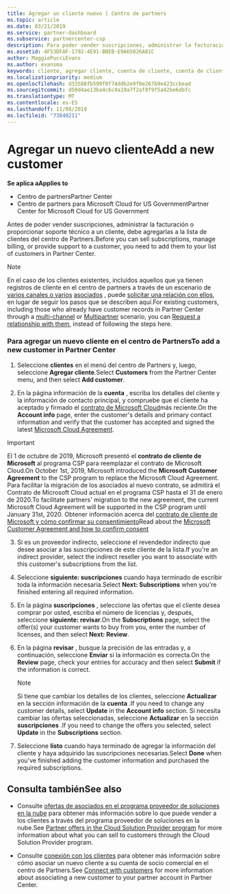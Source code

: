 ```yaml
---
title: Agregar un cliente nuevo | Centro de partners
ms.topic: article
ms.date: 03/21/2019
ms.service: partner-dashboard
ms.subservice: partnercenter-csp
description: Para poder vender suscripciones, administrar la facturación o proporcionar soporte técnico, antes debes crear un registro de clientes en el Centro de partners.
ms.assetid: 4F53DFAF-1792-4E91-BBEB-E9A65026A81C
author: MaggiePucciEvans
ms.author: evansma
keywords: cliente, agregar cliente, cuenta de cliente, cuenta de cliente en el Centro de partners, clientes, agregar clientes, crear cuenta de cliente
ms.localizationpriority: medium
ms.openlocfilehash: d33588fb599f0f74ddb2e9f0e267b9e423ccbead
ms.sourcegitcommit: d50d4ae13ba4c6c4a19a7f2af8f9f5a42be6dbfc
ms.translationtype: MT
ms.contentlocale: es-ES
ms.lasthandoff: 11/08/2019
ms.locfileid: "73840211"
---
```

# <a name="add-a-new-customer"></a><span data-ttu-id="e9d0e-104">Agregar un nuevo cliente</span><span class="sxs-lookup"><span data-stu-id="e9d0e-104">Add a new customer</span></span>

<span data-ttu-id="e9d0e-105">**Se aplica a**</span><span class="sxs-lookup"><span data-stu-id="e9d0e-105">**Applies to**</span></span>

-  <span data-ttu-id="e9d0e-106">Centro de partners</span><span class="sxs-lookup"><span data-stu-id="e9d0e-106">Partner Center</span></span>
-  <span data-ttu-id="e9d0e-107">Centro de partners para Microsoft Cloud for US Government</span><span class="sxs-lookup"><span data-stu-id="e9d0e-107">Partner Center for Microsoft Cloud for US Government</span></span>

<span data-ttu-id="e9d0e-108">Antes de poder vender suscripciones, administrar la facturación o proporcionar soporte técnico a un cliente, debe agregarlas a la lista de clientes del centro de Partners.</span><span class="sxs-lookup"><span data-stu-id="e9d0e-108">Before you can sell subscriptions, manage billing, or provide support to a customer, you need to add them to your list of customers in Partner  Center.</span></span>

>[!NOTE]
><span data-ttu-id="e9d0e-109">En el caso de los clientes existentes, incluidos aquellos que ya tienen registros de cliente en el centro de partners a través de un escenario de [varios canales o varios](multichannel.md) [asociados](multipartner.md) , puede [solicitar una relación con ellos](request-a-relationship-with-a-customer.md), en lugar de seguir los pasos que se describen aquí.</span><span class="sxs-lookup"><span data-stu-id="e9d0e-109">For existing customers, including those who already have customer records in Partner Center through a [multi-channel](multichannel.md) or [Multipartner](multipartner.md) scenario, you can [Request a relationship with them](request-a-relationship-with-a-customer.md), instead of following the steps here.</span></span>

### <a name="to-add-a-new-customer-in-partner-center"></a><span data-ttu-id="e9d0e-110">Para agregar un nuevo cliente en el centro de Partners</span><span class="sxs-lookup"><span data-stu-id="e9d0e-110">To add a new customer in Partner Center</span></span>

1. <span data-ttu-id="e9d0e-111">Seleccione **clientes** en el menú del centro de Partners y, luego, seleccione **Agregar cliente**.</span><span class="sxs-lookup"><span data-stu-id="e9d0e-111">Select **Customers** from the Partner Center menu, and then select **Add customer**.</span></span>

2. <span data-ttu-id="e9d0e-112">En la página información de la **cuenta** , escriba los detalles del cliente y la información de contacto principal, y compruebe que el cliente ha aceptado y firmado el [contrato de Microsoft Cloud](agreements.md)más reciente.</span><span class="sxs-lookup"><span data-stu-id="e9d0e-112">On the **Account info** page, enter the customer's details and primary contact information and verify that the customer has accepted and signed the latest [Microsoft Cloud Agreement](agreements.md).</span></span>

>[!IMPORTANT] 
> <span data-ttu-id="e9d0e-113">El 1 de octubre de 2019, Microsoft presentó el **contrato de cliente de Microsoft** al programa CSP para reemplazar el contrato de Microsoft Cloud.</span><span class="sxs-lookup"><span data-stu-id="e9d0e-113">On October 1st, 2019, Microsoft introduced the **Microsoft Customer Agreement** to the CSP program to replace the Microsoft Cloud Agreement.</span></span> <span data-ttu-id="e9d0e-114">Para facilitar la migración de los asociados al nuevo contrato, se admitirá el Contrato de Microsoft Cloud actual en el programa CSP hasta el 31 de enero de 2020.</span><span class="sxs-lookup"><span data-stu-id="e9d0e-114">To facilitate partners' migration to the new agreement, the current Microsoft Cloud Agreement will be supported in the CSP program until January 31st, 2020.</span></span> <span data-ttu-id="e9d0e-115">Obtener información acerca del [contrato de cliente de Microsoft y cómo confirmar su consentimiento](confirm-customer-consent.md)</span><span class="sxs-lookup"><span data-stu-id="e9d0e-115">Read about the [Microsoft Customer Agreement and how to confirm consent](confirm-customer-consent.md)</span></span>
  
3. <span data-ttu-id="e9d0e-116">Si es un proveedor indirecto, seleccione el revendedor indirecto que desee asociar a las suscripciones de este cliente de la lista.</span><span class="sxs-lookup"><span data-stu-id="e9d0e-116">If you're an indirect provider, select the indirect reseller you want to associate with this customer's subscriptions from the list.</span></span>

4. <span data-ttu-id="e9d0e-117">Seleccione **siguiente: suscripciones** cuando haya terminado de escribir toda la información necesaria.</span><span class="sxs-lookup"><span data-stu-id="e9d0e-117">Select **Next: Subscriptions** when you're finished entering all required information.</span></span>

5. <span data-ttu-id="e9d0e-118">En la página **suscripciones** , seleccione las ofertas que el cliente desea comprar por usted, escriba el número de licencias y, después, seleccione **siguiente: revisar**.</span><span class="sxs-lookup"><span data-stu-id="e9d0e-118">On the **Subscriptions** page, select the offer(s) your customer wants to buy from you, enter the number of licenses, and then select **Next: Review**.</span></span>

6. <span data-ttu-id="e9d0e-119">En la página **revisar** , busque la precisión de las entradas y, a continuación, seleccione **Enviar** si la información es correcta.</span><span class="sxs-lookup"><span data-stu-id="e9d0e-119">On the **Review** page, check your entries for accuracy and then select **Submit** if the information is correct.</span></span>

    >[!NOTE]
    ><span data-ttu-id="e9d0e-120">Si tiene que cambiar los detalles de los clientes, seleccione **Actualizar** en la sección información de la **cuenta** .</span><span class="sxs-lookup"><span data-stu-id="e9d0e-120">If you need to change any customer details, select **Update** in the **Account info** section.</span></span> <span data-ttu-id="e9d0e-121">Si necesita cambiar las ofertas seleccionadas, seleccione **Actualizar** en la sección **suscripciones** .</span><span class="sxs-lookup"><span data-stu-id="e9d0e-121">If you need to change the offers you selected, select **Update** in the **Subscriptions** section.</span></span>

7. <span data-ttu-id="e9d0e-122">Seleccione **listo** cuando haya terminado de agregar la información del cliente y haya adquirido las suscripciones necesarias.</span><span class="sxs-lookup"><span data-stu-id="e9d0e-122">Select **Done** when you've finished adding the customer information and purchased the required subscriptions.</span></span>

## <a name="see-also"></a><span data-ttu-id="e9d0e-123">Consulta también</span><span class="sxs-lookup"><span data-stu-id="e9d0e-123">See also</span></span>

- <span data-ttu-id="e9d0e-124">Consulte [ofertas de asociados en el programa proveedor de soluciones en la nube](csp-offers.md) para obtener más información sobre lo que puede vender a los clientes a través del programa proveedor de soluciones en la nube.</span><span class="sxs-lookup"><span data-stu-id="e9d0e-124">See [Partner offers in the Cloud Solution Provider program](csp-offers.md) for more information about what you can sell to customers through the Cloud Solution Provider program.</span></span>

- <span data-ttu-id="e9d0e-125">Consulte [conexión con los clientes](customer-accounts.md) para obtener más información sobre cómo asociar un nuevo cliente a su cuenta de socio comercial en el centro de Partners.</span><span class="sxs-lookup"><span data-stu-id="e9d0e-125">See [Connect with customers](customer-accounts.md) for more information about associating a new customer to your partner account in Partner Center.</span></span>